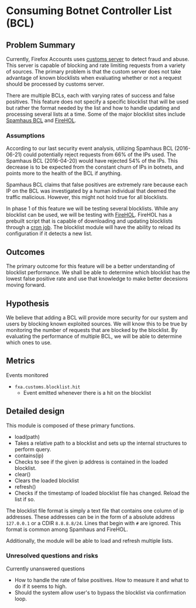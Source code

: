 # Consuming Botnet Controller List (BCL)

## Problem Summary

Currently, Firefox Accounts uses [customs server](https://github.com/mozilla/fxa-customs-server) to detect fraud and abuse.
This server is capable of blocking and rate limiting requests from a variety of sources.
The primary problem is that the custom server does not take advantage of known blocklists when evaluating whether or not a request should be processed by customs server.

There are multiple BCLs, each with varying rates of success and false positives. This feature does not specify a specific blocklist that will be used but rather the format needed by the list and how to handle updating and processing several lists at a time. Some of the major blocklist sites include [Spamhaus BCL](https://www.spamhaus.org/bcl/) and [FireHOL](http://iplists.firehol.org/).

### Assumptions

According to our last security event analysis, utilizing Spamhaus BCL (2016-06-21) could potentially reject requests from 66% of the IPs used. The Spamhaus BCL (2016-04-20) would have rejected 54% of the IPs. This decrease is to be expected from the constant churn of IPs in botnets, and points more to the health of the BCL if anything.

Spamhaus BCL claims that false positives are extremely rare because each IP on the BCL was investigated by a human individual that deemed the traffic malicious. However, this might not hold true for all blocklists.

In phase 1 of this feature we will be testing several blocklists. While any blocklist can be used, we will be testing with [FireHOL](http://firehol.org/). FireHOL has a prebuilt script that is capable of downloading and updating blocklists through a [cron job](https://github.com/firehol/blocklist-ipsets/wiki/Installing-update-ipsets). The blocklist module will have the ability to reload its configuration if it detects a new list.

## Outcomes

The primary outcome for this feature will be a better understanding of blocklist performance. We shall be able to determine which blocklist has the lowest false positive rate and use that knowledge to make better decesions moving forward.

## Hypothesis

We believe that adding a BCL will provide more security for our system and users by blocking known exploited sources.
We will know this to be true by monitoring the number of requests that are blocked by the blocklist. By evaluating the performance of multiple BCL, we will be able to determine which ones to use.

## Metrics

Events monitored

* `fxa.customs.blocklist.hit`
  * Event emitted whenever there is a hit on the blocklist

## Detailed design

This module is composed of these primary functions.

* load(path)
 * Takes a relative path to a blocklist and sets up the internal structures to perform query.
* contains(ip)
 * Checks to see if the given ip address is contained in the loaded blocklist.
* clear()
 * Clears the loaded blocklist
* refresh()
 * Checks if the timestamp of loaded blocklist file has changed. Reload the list if so.

The blocklist file format is simply a text file that contains one column of ip addresses. These addresses can be
in the form of a absolute address `127.0.0.1` or a CDIR `8.8.8.8/24`. Lines that begin with `#` are ignored. This format is common among Spamhaus and FireHOL.

Additionally, the module will be able to load and refresh multiple lists.

### Unresolved questions and risks

Currently unanswered questions

* How to handle the rate of false positives. How to measure it and what to do if it seems to high.
* Should the system allow user's to bypass the blocklist via confirmation loop.
